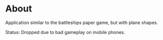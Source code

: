 # About

Application similar to the battleships paper game, but with plane shapes.

Status: Dropped due to bad gameplay on mobile phones.
